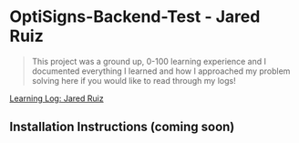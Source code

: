 # **OptiSigns-Backend-Test** - Jared Ruiz

> This project was a ground up, 0-100 learning experience and I documented everything I learned and how I approached my problem solving here if you would like to read through my logs!

[Learning Log: Jared Ruiz](./learning_log.md)

## Installation Instructions (coming soon)